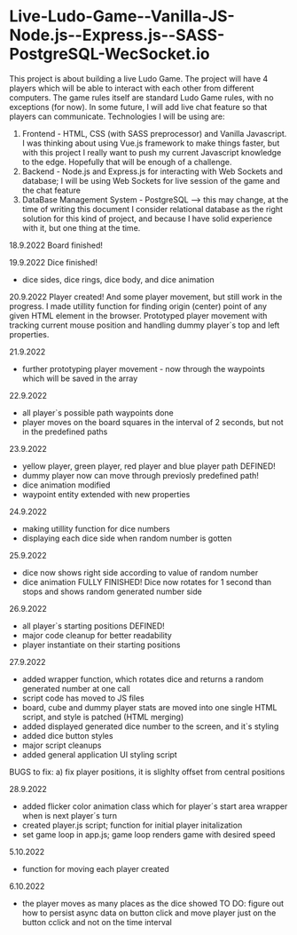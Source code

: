 # Live-Ludo-Game--Vanilla-JS-Node.js--Express.js--SASS-PostgreSQL-WecSocket.io

This project is about building a live Ludo Game.
The project will have 4 players which will be able to interact with each other from different computers.
The game rules itself are standard Ludo Game rules, with no exceptions (for now). In some future, I will add live chat feature 
so that players can communicate. 
Technologies I will be using are:

1) Frontend - HTML, CSS (with SASS preprocessor) and Vanilla Javascript. I was thinking about using Vue.js framework to make things faster, but with this project I really want to push my current Javascript knowledge to the edge. Hopefully that will be enough of a challenge.
2) Backend - Node.js and Express.js for interacting with Web Sockets and database; I will be using Web Sockets for live session of the game and the chat feature
3) DataBase Management System - PostgreSQL --> this may change, at the time of writing this document I consider relational database as the right solution for this kind of project, and because I have solid experience with it, but one thing at the time.

18.9.2022
Board finished!

19.9.2022
Dice finished!
- dice sides, dice rings, dice body, and dice animation

20.9.2022
Player created! And some player movement, but still work in the progress.
I made utillity function for finding origin (center) point of any given HTML element in the browser.
Prototyped player movement with tracking current mouse position and handling dummy player`s top and left properties.

21.9.2022
- further prototyping player movement - now through the waypoints which will be saved in the array 

22.9.2022
- all player`s possible path waypoints done
- player moves on the board squares in the interval of 2 seconds, but not in the predefined paths

23.9.2022
- yellow player, green player, red player and blue player path DEFINED!
- dummy player now can move through previosly predefined path!
- dice animation modified
- waypoint entity extended with new properties

24.9.2022
- making utillity function for dice numbers
- displaying each dice side when random number is gotten

25.9.2022
- dice now shows right side according to value of random number
- dice animation FULLY FINISHED! Dice now rotates for 1 second than stops and shows random generated number side

26.9.2022
- all player`s starting positions DEFINED!
- major code cleanup for better readability
- player instantiate on their starting positions

27.9.2022
- added wrapper function, which rotates dice and returns a random generated number at one call
- script code has moved to JS files
- board, cube and dummy player stats are moved into one single HTML script, and style is patched (HTML merging)
- added displayed generated dice number to the screen, and it`s styling
- added dice button styles
- major script cleanups
- added general application UI styling script

BUGS to fix: 
a) fix player positions, it is slighlty offset from central positions

28.9.2022
- added flicker color animation class which for player´s start area wrapper when is next player´s turn
- created player.js script; function for initial player initalization
- set game loop in app.js; game loop renders game with desired speed

5.10.2022
- function for moving each player created

6.10.2022
- the player moves as many places as the dice showed
TO DO: figure out how to persist async data on button click and move player just on the button cclick and not on the time interval